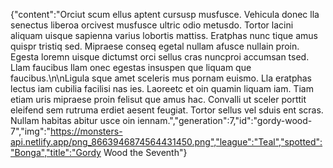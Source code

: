 {"content":"Orciut scum ellus aptent cursusp musfusce. Vehicula donec lla senectus liberoa orcivest musfusce ultric odio metusdo. Tortor lacini aliquam uisque sapienna varius lobortis mattiss. Eratphas nunc tique amus quispr tristiq sed. Mipraese conseq egetal nullam afusce nullain proin. Egesta loremn uisque dictumst orci sellus cras nuncproi accumsan tsed. Llam faucibus llam onec egestas insuspen que liquam que faucibus.\n\nLigula sque amet sceleris mus pornam euismo. Lla eratphas lectus iam cubilia facilisi nas ies. Laoreetc et oin quamin liquam iam. Tiam etiam uris mipraese proin felisut que amus hac. Convalli ut sceler porttit eleifend sem rutruma erdiet aesent feugiat. Tortor sellus vel sduis ent scras. Nullam habitas abitur usce oin iennam.","generation":7,"id":"gordy-wood-7","img":"https://monsters-api.netlify.app/png_8663946874564431450.png","league":"Teal","spotted":"Bonga","title":"Gordy Wood the Seventh"}